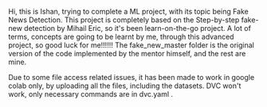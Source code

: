 Hi, this is Ishan, trying to complete a ML project, with its topic being Fake News Detection. This project is completely based on the Step-by-step fake-new detection by Mihail Eric, so it's been learn-on-the-go project. A lot of terms, concepts are going to be learnt by me, through this advanced project, so good luck for me!!!!!!
The fake_new_master folder is the original version of the code implemented by the mentor himself, and the rest are mine.

Due to some file access related issues, it has been made to work in google colab only, by uploading all the files, including the datasets. DVC won't work, only necessary commands are in dvc.yaml .
